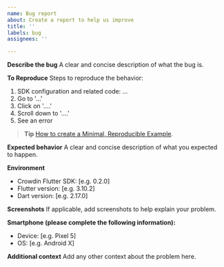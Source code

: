 ```yaml
---
name: Bug report
about: Create a report to help us improve
title: ''
labels: bug
assignees: ''

---
```


**Describe the bug**
A clear and concise description of what the bug is.

**To Reproduce**
Steps to reproduce the behavior:
1. SDK configuration and related code: ...
2. Go to '...'
3. Click on '....'
4. Scroll down to '....'
5. See an error

> **Tip**
> [How to create a Minimal, Reproducible Example](https://stackoverflow.com/help/minimal-reproducible-example).

**Expected behavior**
A clear and concise description of what you expected to happen.

**Environment**
- Crowdin Flutter SDK: [e.g. 0.2.0]
- Flutter version: [e.g. 3.10.2]
- Dart version: [e.g. 2.17.0]

**Screenshots**
If applicable, add screenshots to help explain your problem.

**Smartphone (please complete the following information):**
 - Device: [e.g. Pixel 5]
 - OS: [e.g. Android X]

**Additional context**
Add any other context about the problem here.
